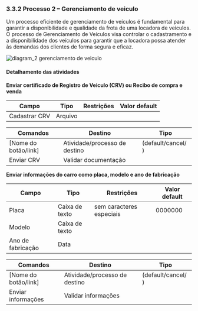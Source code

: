 ### 3.3.2 Processo 2 – Gerenciamento de veiculo

Um processo eficiente de gerenciamento de veículos é fundamental para garantir a disponibilidade e qualidade da frota de uma locadora de veículos. O processo de Gerenciamento de Veículos visa controlar o cadastramento e a disponibilidade dos veículos para garantir que a locadora possa atender às demandas dos clientes de forma segura e eficaz.

![diagram_2 gerenciamento de veiculo](https://github.com/ICEI-PUC-Minas-PPLES-TI/plf-es-2024-1-ti2-1372100-grupo-1-wheelson/assets/89420964/c77ba63c-e191-4f46-8839-5013a92deeb6)




#### Detalhamento das atividades
<!--
_Descreva aqui cada uma das propriedades das atividades do processo 2. 
Devem estar relacionadas com o modelo de processo apresentado anteriormente._

_Os tipos de dados a serem utilizados são:_

_* **Área de texto** - campo texto de múltiplas linhas_

_* **Caixa de texto** - campo texto de uma linha_

_* **Número** - campo numérico_

_* **Data** - campo do tipo data (dd-mm-aaaa)_

_* **Hora** - campo do tipo hora (hh:mm:ss)_

_* **Data e Hora** - campo do tipo data e hora (dd-mm-aaaa, hh:mm:ss)_

_* **Imagem** - campo contendo uma imagem_

_* **Seleção única** - campo com várias opções de valores que são mutuamente exclusivas (tradicional radio button ou combobox)_

_* **Seleção múltipla** - campo com várias opções que podem ser selecionadas mutuamente (tradicional checkbox ou listbox)_

_* **Arquivo** - campo de upload de documento_

_* **Link** - campo que armazena uma URL_

_* **Tabela** - campo formado por uma matriz de valores_
-->
**Enviar certificado de Registro de Veiculo (CRV) ou Recibo de compra e venda**

| **Campo**       | **Tipo**         | **Restrições** | **Valor default** |
| ---             | ---              | ---            | ---               |
| Cadastrar CRV   | Arquivo          |                |                   |


| **Comandos**         |  **Destino**                   | **Tipo** |
| ---                  | ---                            | ---               |
| [Nome do botão/link] | Atividade/processo de destino  | (default/cancel/  ) |
| Enviar CRV           | Validar documentação           |                   |



**Enviar informações do carro como placa, modelo e ano de fabricação**

| **Campo**       | **Tipo**         | **Restrições** | **Valor default** |
| ---             | ---              | ---            | ---               |
| Placa           | Caixa de texto   |sem caracteres especiais|     0000000       |
| Modelo          | Caixa de texto   |                |                   |
| Ano de fabricação| Data            |                |                   |

| **Comandos**         |  **Destino**                   | **Tipo**          |
| ---                  | ---                            | ---               |
| [Nome do botão/link] | Atividade/processo de destino  | (default/cancel/  ) |
| Enviar informações   |  Validar informações           |                   |




